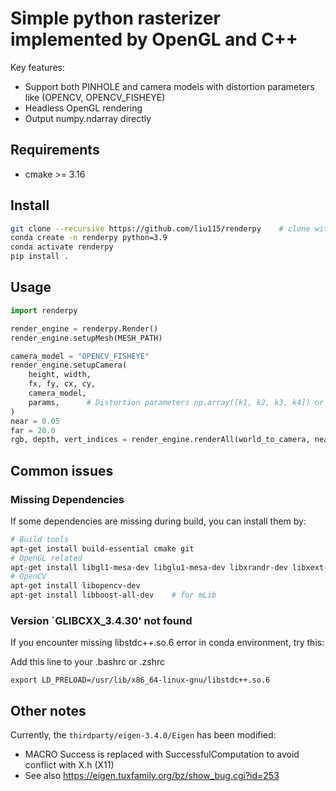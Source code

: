 # Simple python rasterizer implemented by OpenGL and C++

Key features:
- Support both PINHOLE and camera models with distortion parameters like (OPENCV, OPENCV_FISHEYE)
- Headless OpenGL rendering
- Output numpy.ndarray directly

## Requirements
- cmake >= 3.16


## Install
```bash
git clone --recursive https://github.com/liu115/renderpy    # clone with submodules
conda create -n renderpy python=3.9
conda activate renderpy
pip install .
```


## Usage

```python
import renderpy

render_engine = renderpy.Render()
render_engine.setupMesh(MESH_PATH)

camera_model = "OPENCV_FISHEYE"
render_engine.setupCamera(
    height, width,
    fx, fy, cx, cy,
    camera_model,
    params,      # Distortion parameters np.array([k1, k2, k3, k4]) or np.array([k1, k2, p1, p2])
)
near = 0.05
far = 20.0
rgb, depth, vert_indices = render_engine.renderAll(world_to_camera, near, far)
```

## Common issues

### Missing Dependencies
If some dependencies are missing during build, you can install them by:
```bash
# Build tools
apt-get install build-essential cmake git
# OpenGL related
apt-get install libgl1-mesa-dev libglu1-mesa-dev libxrandr-dev libxext-dev
# OpenCV
apt-get install libopencv-dev
apt-get install libboost-all-dev    # for mLib
```

### Version `GLIBCXX_3.4.30' not found
If you encounter missing libstdc++.so.6 error in conda environment, try this:

Add this line to your .bashrc or .zshrc
```
export LD_PRELOAD=/usr/lib/x86_64-linux-gnu/libstdc++.so.6
```

## Other notes

Currently, the `thirdparty/eigen-3.4.0/Eigen` has been modified:
*  MACRO Success is replaced with SuccessfulComputation to avoid conflict with X.h (X11)
* See also https://eigen.tuxfamily.org/bz/show_bug.cgi?id=253
